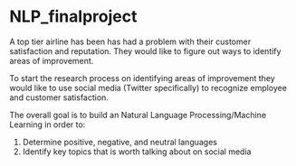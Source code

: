 # NLP_finalproject

A top tier airline has been has had a problem with their customer satisfaction and reputation. They would like to figure out ways to identify areas of improvement. 

To start the research process on identifying areas of improvement they would like to use social media (Twitter specifically) to recognize employee and customer satisfaction. 

The overall goal is to build an Natural Language Processing/Machine Learning in order to:
1. Determine positive, negative, and neutral languages
2. Identify key topics that is worth talking about on social media 


